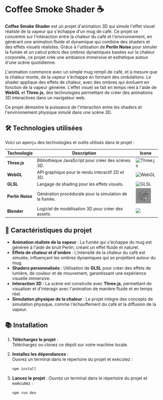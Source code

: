 # Coffee Smoke Shader ☕ 

**Coffee Smoke Shader** est un projet d'animation 3D qui simule l'effet visuel réaliste de la vapeur qui s'échappe d'un mug de café. Ce projet se concentre sur l'interaction entre la chaleur du café et l'environnement, en générant une animation fluide et dynamique qui combine des shaders et des effets visuels réalistes. Grâce à l'utilisation de **Perlin Noise** pour simuler la fumée et un calcul précis des ombres dynamiques basées sur la chaleur corporelle, ce projet crée une ambiance immersive et esthétique autour d'une scène quotidienne.

L'animation commence avec un simple mug rempli de café, et à mesure que la chaleur monte, de la vapeur s'échappe en formant des ondulations. Le shader applique des effets de chaleur, avec des ombres qui évoluent en fonction de la vapeur générée. L'effet visuel se fait en temps réel à l'aide de **WebGL** et **Three.js**, des technologies permettant de créer des animations 3D interactives dans un navigateur web. 

Ce projet démontre la puissance de l'interaction entre les shaders et l'environnement physique simulé dans une scène 3D.

## 🛠 **Technologies utilisées**

Voici un aperçu des technologies et outils utilisés dans le projet :

| Technologie      | Description                                              | Icone                                                                                                        |
|------------------|----------------------------------------------------------|--------------------------------------------------------------------------------------------------------------|
| **Three.js**     | Bibliothèque JavaScript pour créer des scènes 3D.        | ![Three.js](https://threejs.org/favicon.ico)                                                                 |
| **WebGL**        | API graphique pour le rendu interactif 2D et 3D.         | ![WebGL](https://img.icons8.com/ios-filled/50/000000/webgl.png)                                              |
| **GLSL**         | Langage de shading pour les effets visuels.              | ![GLSL](https://img.icons8.com/color/50/000000/code.png)                                                     |
| **Perlin Noise** | Génération procédurale pour la simulation de la fumée.   | <img src="https://github.com/hNnicolas/raging-sea-project/raw/main/3dperlinnoise-variant2.jpeg" width="50" />|
| **Blender**      | Logiciel de modélisation 3D pour créer des assets.       | <img src="https://www.blender.org/favicon.ico" width="50" />                                                 |

## 🌟 **Caractéristiques du projet**

- **Animation réaliste de la vapeur** : La fumée qui s'échappe du mug est générée à l'aide de bruit Perlin, créant un effet fluide et naturel.
- **Effets de chaleur et d'ombre** : L'intensité de la chaleur du café est simulée, influençant les ombres dynamiques qui se projettent autour du mug.
- **Shaders personnalisés** : Utilisation de **GLSL** pour créer des effets de lumière, de couleur et de mouvement, garantissant une expérience visuelle immersive.
- **Interaction 3D** : La scène est construite avec **Three.js**, permettant de visualiser et d'interagir avec l'animation de manière fluide et en temps réel.
- **Simulation physique de la chaleur** : Le projet intègre des concepts de simulation physique, comme l'échauffement du café et la diffusion de la vapeur.


## 📚 **Installation**  

1. **Téléchargez le projet** :  
   Téléchargez ou clonez ce dépôt sur votre machine locale.  

2. **Installez les dépendances** :  
   Ouvrez un terminal dans le répertoire du projet et exécutez :  
   ```bash
   npm install

3. **Lancez le projet** :
   Ouvrez un terminal dans le répertoire du projet et exécutez :
   ```bash
   npm run dev
